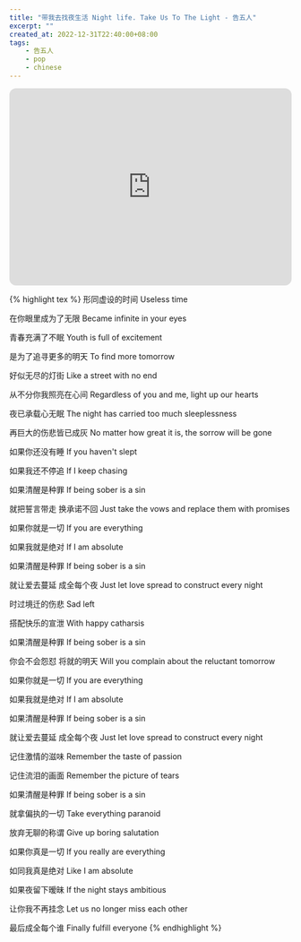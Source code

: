 ```yaml
---
title: "带我去找夜生活 Night life. Take Us To The Light - 告五人"
excerpt: ""
created_at: 2022-12-31T22:40:00+08:00
tags:
    - 告五人
    - pop
    - chinese
---
```


<iframe style="border-radius:12px" src="https://open.spotify.com/embed/track/4KjPt8HrShkDOASRyMkTJ4?utm_source=generator" width="100%" height="352" frameBorder="0" allowfullscreen="" allow="autoplay; clipboard-write; encrypted-media; fullscreen; picture-in-picture" loading="lazy"></iframe>

{% highlight tex %}
形同虚设的时间
Useless time

在你眼里成为了无限
Became infinite in your eyes

青春充满了不眠
Youth is full of excitement

是为了追寻更多的明天
To find more tomorrow


好似无尽的灯街
Like a street with no end

从不分你我照亮在心间
Regardless of you and me, light up our hearts

夜已承载心无眠
The night has carried too much sleeplessness

再巨大的伤悲皆已成灰
No matter how great it is, the sorrow will be gone


如果你还没有睡
If you haven't slept

如果我还不停追
If I keep chasing

如果清醒是种罪
If being sober is a sin

就把誓言带走 换承诺不回
Just take the vows and replace them with promises

如果你就是一切
If you are everything

如果我就是绝对
If I am absolute

如果清醒是种罪
If being sober is a sin

就让爱去蔓延 成全每个夜
Just let love spread to construct every night


时过境迁的伤悲
Sad left

搭配快乐的宣泄
With happy catharsis

如果清醒是种罪
If being sober is a sin

你会不会怨怼 将就的明天
Will you complain about the reluctant tomorrow

如果你就是一切
If you are everything

如果我就是绝对
If I am absolute

如果清醒是种罪
If being sober is a sin

就让爱去蔓延 成全每个夜
Just let love spread to construct every night

记住激情的滋味
Remember the taste of passion

记住流泪的画面
Remember the picture of tears

如果清醒是种罪
If being sober is a sin

就拿偏执的一切
Take everything paranoid

放弃无聊的称谓
Give up boring salutation

如果你真是一切
If you really are everything

如同我真是绝对
Like I am absolute

如果夜留下暧昧
If the night stays ambitious

让你我不再挂念
Let us no longer miss each other

最后成全每个谁
Finally fulfill everyone
{% endhighlight %}
